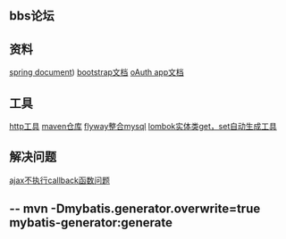 ##  bbs论坛

##  资料
[spring document](https://spring.io/guides))
[bootstrap文档](https://v3.bootcss.com/)
[oAuth app文档](https://docs.github.com/en/developers/apps/authorizing-oauth-apps)



##  工具
[http工具](https://square.github.io/okhttp/)
[maven仓库](https://mvnrepository.com/)
[flyway整合mysql](https://blog.csdn.net/qq_41191715/article/details/104666145)
[lombok实体类get，set自动生成工具](https://projectlombok.org/setup/maven)

##  解决问题
[ajax不执行callback函数问题](https://blog.csdn.net/rhythm923/article/details/66476425)

--
mvn -Dmybatis.generator.overwrite=true mybatis-generator:generate
--